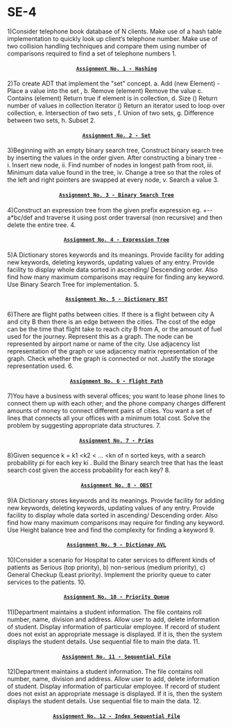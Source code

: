 # SE-4

1)Consider telephone book database of N clients. Make use of a hash table implementation to quickly look up client‘s telephone number. Make use of two collision handling techniques and compare them using number of comparisons required to find a set of telephone numbers
1.<h4 align ="center">[`Assignment No. 1 - Hashing`](https://github.com/Akshaykk12/SE-4/blob/main/Hash.py)</h4>

2)To create ADT that implement the "set" concept. a. Add (new Element) -Place a value into the set , b. Remove (element) Remove the value c. Contains (element) Return true if element is in collection, d. Size () Return number of values in collection Iterator () Return an iterator used to loop over collection, e. Intersection of two sets , f. Union of two sets, g. Difference between two sets, h. Subset
2.<h4 align ="center">[`Assignment No. 2 - Set`](https://github.com/Akshaykk12/SE-4/blob/main/Set.py)</h4>

3)Beginning with an empty binary search tree, Construct binary search tree by inserting the values in the order given. After constructing a binary tree - i. Insert new node, ii. Find number of nodes in longest path from root, iii. Minimum data value found in the tree, iv. Change a tree so that the roles of the left and right pointers are swapped at every node, v. Search a value
3.<h4 align ="center">[`Assignment No. 3 - Binary Search Tree`](https://github.com/Akshaykk12/SE-4/blob/main/BST.cpp)</h4>

4)Construct an expression tree from the given prefix expression eg. +--a*bc/def and traverse it using post order traversal (non recursive) and then delete the entire tree.
4.<h4 align ="center">[`Assignment No. 4 - Expression Tree`](https://github.com/Akshaykk12/SE-4/blob/main/ExpressionTree.cpp)</h4>

5)A Dictionary stores keywords and its meanings. Provide facility for adding new keywords, deleting keywords, updating values of any entry. Provide facility to display whole data sorted in ascending/ Descending order. Also find how many maximum comparisons may require for finding any keyword. Use Binary Search Tree for implementation.
5.<h4 align ="center">[`Assignment No. 5 - Dictionary BST`](https://github.com/Akshaykk12/SE-4/blob/main/DictionaryBST.cpp)</h4>

6)There are flight paths between cities. If there is a flight between city A and city B then there is an edge between the cities. The cost of the edge can be the time that flight take to reach city B from A, or the amount of fuel used for the journey. Represent this as a graph. The node can be represented by airport name or name of the city. Use adjacency list representation of the graph or use adjacency matrix representation of the graph. Check whether the graph is connected or not. Justify the storage representation used.
6.<h4 align ="center">[`Assignment No. 6 - Flight Path`](https://github.com/Akshaykk12/SE-4/blob/main/FlightPath.cpp)</h4>

7)You have a business with several offices; you want to lease phone lines to connect them up with each other; and the phone company charges different amounts of money to connect different pairs of cities. You want a set of lines that connects all your offices with a minimum total cost. Solve the problem by suggesting appropriate data structures.
7.<h4 align ="center">[`Assignment No. 7 - Prims`](https://github.com/Akshaykk12/SE-4/blob/main/Prims.cpp)</h4>

8)Given sequence k = k1 <k2 < … <kn of n sorted keys, with a search probability pi for each key ki . Build the Binary search tree that has the least search cost given the access probability for each key?
8.<h4 align ="center">[`Assignment No. 8 - OBST`](https://github.com/Akshaykk12/SE-4/blob/main/OBST.cpp)</h4>

9)A Dictionary stores keywords and its meanings. Provide facility for adding new keywords, deleting keywords, updating values of any entry. Provide facility to display whole data sorted in ascending/ Descending order. Also find how many maximum comparisons may require for finding any keyword. Use Height balance tree and find the complexity for finding a keyword
9.<h4 align ="center">[`Assignment No. 9 - Dictionay AVL`](https://github.com/Akshaykk12/SE-4/blob/main/Avl.cpp)</h4>

10)Consider a scenario for Hospital to cater services to different kinds of patients as Serious (top priority), b) non-serious (medium priority), c) General Checkup (Least priority). Implement the priority queue to cater services to the patients.
10.<h4 align ="center">[`Assignment No. 10 - Priority Queue`](https://github.com/Akshaykk12/SE-4/blob/main/PriorityQueue.cpp)</h4>

11)Department maintains a student information. The file contains roll number, name, division and address. Allow user to add, delete information of student. Display information of particular employee. If record of student does not exist an appropriate message is displayed. If it is, then the system displays the student details. Use sequential file to main the data.
11.<h4 align ="center">[`Assignment No. 11 - Sequential File`](https://github.com/Akshaykk12/SE-4/blob/main/SequentialFile.cpp)</h4>

12)Department maintains a student information. The file contains roll number, name, division and address. Allow user to add, delete information of student. Display information of particular employee. If record of student does not exist an appropriate message is displayed. If it is, then the system displays the student details. Use sequential file to main the data.
12.<h4 align ="center">[`Assignment No. 12 - Index Sequential File`](https://github.com/Akshaykk12/SE-4/blob/main/IndexSequentialFile.cpp)</h4>
